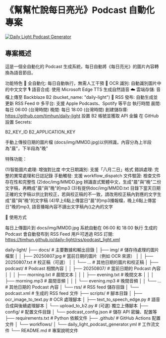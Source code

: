# 《幫幫忙說每日亮光》Podcast 自動化專案

[![Daily Light Podcast Generator](https://github.com/timhun/daily-light/actions/workflows/podcast_light.yml/badge.svg)](https://github.com/timhun/daily-light/actions/workflows/podcast_light.yml)

## 專案概述

這是一個全自動化的 Podcast 生成系統，每日自動將《每日亮光》的圖片內容轉換為語音節目。

功能特色
🔄 全自動化: 每日自動執行，無需人工干預
📱 OCR 識別: 自動識別圖片中的中文文字
🎙️ 語音合成: 使用 Microsoft Edge TTS 生成自然語音
☁️ 雲端存儲: 音檔上傳至 Backblaze B2 (bucket_name: "daily-light")
📡 RSS 發布: 自動生成並更新 RSS Feed
🌐 多平台: 支援 Apple Podcasts、Spotify 等平台
執行時間
晨間: 每日 06:00 (台灣時間)
晚間: 每日 18:00 (台灣時間)
創建儲存庫: https://github.com/timhun/daily-light 設置 B2 帳號並獲取 API 金鑰 在 GitHub 設置 Secrets:

B2_KEY_ID B2_APPLICATION_KEY

手動上傳按日期的圖片檔 (docs/img/MMDD.jpg)以供辨識，內容分為上半段為"晨"，下半段為"晚"

特殊功能：

(1)智能圖片處理: 增強對比度 中文日期識別: 支援「八月二日」格式 錯誤處理: 完整的異常處理和日誌記錄 手動觸發: 支援 workflow_dispatch 文件驗證: 檢查文件存在性和完整性
(2)doc/img/MMDD.jpg 辨識直式繁體中文，生成"晨"與"晚"二份文字稿，再轉成"晨"與"晚"的mp3
(3)有提供doc/img/MMDD.txt 目錄下當天日期正確的文字稿以供比對校正，若與校正稿的不一致，請改用校正稿內對應的文字生成"晨"與"晚"的文字稿
(4)早上6點上傳當日"晨"的mp3播報檔，晚上6點上傳當日"晚的mp3, 語音播報內容不讀出文字稿內()之內的文字

🎯 使用方式

每日上傳圖片到 docs/img/MMDD.jpg 系統自動在 06:00 和 18:00 執行 生成的 Podcast 會自動發布到 RSS Feed 用戶可透過 RSS 訂閱: https://timhun.github.io/daily-light/rss/podcast_light.xml

daily-light/
├── docs/                    # 主要數據和輸出目錄
│   ├── img/                # 儲存待處理的圖片檔案
│   │   ├── 20250807.jpg    # 當前日期的圖片（例如 OCR 來源）
│   │   ├── 20250807.txt    # 校正稿（可選）
│   │   └── ...             # 其他日期的圖片和校正稿
│   ├── podcast/            # Podcast 相關內容
│   │   ├── 20250807/       # 當前日期的 Podcast 內容
│   │   │   ├── morning.txt # 晨間文本
│   │   │   ├── evening.txt # 晚間文本
│   │   │   ├── morning.mp3 # 晨間音頻
│   │   │   └── evening.mp3 # 晚間音頻
│   │   └── ...             # 其他日期的 Podcast 內容
│   └── rss/                # RSS feed 儲存目錄
│       └── podcast.xml     # 生成的 RSS feed 文件
├── scripts/                # 腳本目錄
│   ├── ocr_image_to_text.py  # OCR 處理腳本
│   ├── text_to_speech_edge.py  # 語音合成與後續處理腳本
│   └── upload_to_b2.py      # (可選) 獨立上傳腳本
├── config/                 # 配置文件目錄
│   └── podcast_config.json # 儲存 API 密鑰、配置等
├── requirements.txt        # Python 依賴文件
├── .github/                # GitHub Actions 配置文件
│   └── workflows/
│       └── daily_light_podcast_generator.yml  # 工作流文件
└── README.md               # 專案說明文件
